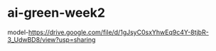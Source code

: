 # ai-green-week2
model-https://drive.google.com/file/d/1gJsyC0sxYhwEq9c4Y-8tjbR-3_UdwBD8/view?usp=sharing
